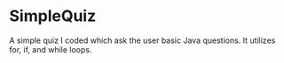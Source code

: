 # SimpleQuiz
A simple quiz I coded which ask the user basic Java questions.  It utilizes for, if, and while loops. 
